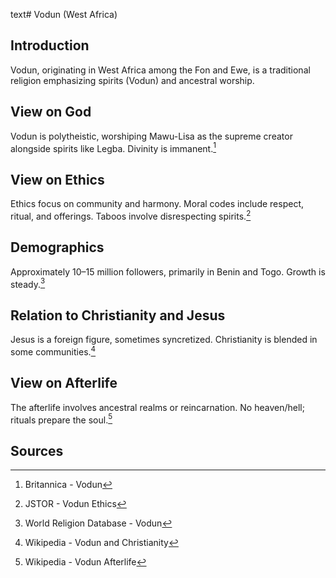 text# Vodun (West Africa)
## Introduction
Vodun, originating in West Africa among the Fon and Ewe, is a traditional religion emphasizing spirits (Vodun) and ancestral worship.
## View on God
Vodun is polytheistic, worshiping Mawu-Lisa as the supreme creator alongside spirits like Legba. Divinity is immanent.[^21]
## View on Ethics
Ethics focus on community and harmony. Moral codes include respect, ritual, and offerings. Taboos involve disrespecting spirits.[^22]
## Demographics
Approximately 10–15 million followers, primarily in Benin and Togo. Growth is steady.[^23]
## Relation to Christianity and Jesus
Jesus is a foreign figure, sometimes syncretized. Christianity is blended in some communities.[^24]
## View on Afterlife
The afterlife involves ancestral realms or reincarnation. No heaven/hell; rituals prepare the soul.[^25]
## Sources
[^21]: Britannica - Vodun[](https://www.britannica.com/topic/Vodun)
[^22]: JSTOR - Vodun Ethics[](https://www.jstor.org/stable/3260875)
[^23]: World Religion Database - Vodun[](https://www.worldreligiondatabase.org)
[^24]: Wikipedia - Vodun and Christianity[](https://en.wikipedia.org/wiki/Vodun#Christianity)
[^25]: Wikipedia - Vodun Afterlife[](https://en.wikipedia.org/wiki/Vodun#Afterlife)
